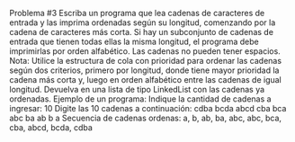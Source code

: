 Problema #3
Escriba un programa que lea cadenas de caracteres de
entrada y las imprima ordenadas según su longitud,
comenzando por la cadena de caracteres más corta. Si hay
un subconjunto de cadenas de entrada que tienen todas
ellas la misma longitud, el programa debe imprimirlas
por orden alfabético. Las cadenas no pueden tener
espacios.
Nota: Utilice la estructura de cola con prioridad para
ordenar las cadenas según dos criterios, primero por
longitud, donde tiene mayor prioridad la cadena más
corta y, luego en orden alfabético entre las cadenas de
igual longitud. Devuelva en una lista de tipo LinkedList
con las cadenas ya ordenadas.
Ejemplo de un programa:
Indique la cantidad de cadenas a ingresar: 10
Digite las 10 cadenas a continuación:
cdba
bcda
abcd
cba
bca
abc
ba
ab
b
a
Secuencia de cadenas ordenas:
a, b, ab, ba, abc, abc, bca, cba, abcd, bcda, cdba
